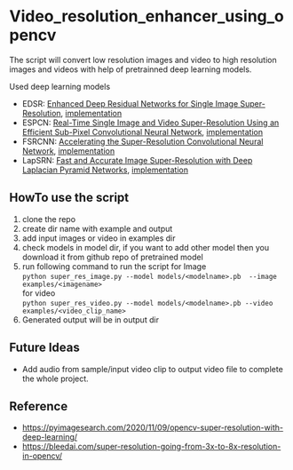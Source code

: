 # Video_resolution_enhancer_using_opencv

The script will convert low resolution images and video to high resolution images and videos with help of pretrainned deep learning models.

Used deep learning models
* EDSR: [Enhanced Deep Residual Networks for Single Image Super-Resolution](https://arxiv.org/abs/1707.02921),  [implementation](https://github.com/Saafke/EDSR_Tensorflow)
* ESPCN: [Real-Time Single Image and Video Super-Resolution Using an Efficient Sub-Pixel Convolutional Neural Network](https://arxiv.org/abs/1609.05158),  [implementation](https://github.com/fannymonori/TF-ESPCN)
* FSRCNN: [Accelerating the Super-Resolution Convolutional Neural Network](https://arxiv.org/abs/1608.00367),  [implementation](https://github.com/Saafke/FSRCNN_Tensorflow)
* LapSRN: [Fast and Accurate Image Super-Resolution with Deep Laplacian Pyramid Networks](https://arxiv.org/abs/1710.01992),  [implementation](https://github.com/fannymonori/TF-LAPSRN)

## HowTo use the script
1. clone the repo
2. create dir name with example and output
3. add input images or video in examples dir
4. check models in model dir, if you want to add other model then you download it from github repo of pretrained model
5. run following command to run the script
   for Image \
    `python super_res_image.py --model models/<modelname>.pb  --image examples/<imagename>`  \
   for video \
   `python super_res_video.py --model models/<modelname>.pb --video examples/<video_clip_name>` 
6. Generated output will be in output dir


## Future Ideas
* Add audio from sample/input video clip to output video file to complete the whole project. 

## Reference
* https://pyimagesearch.com/2020/11/09/opencv-super-resolution-with-deep-learning/
* https://bleedai.com/super-resolution-going-from-3x-to-8x-resolution-in-opencv/

